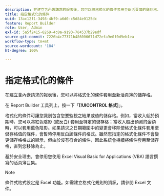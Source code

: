 ```yaml
---
description: 在建立含內嵌請求的報表後，您可以將格式化的條件套用至新活頁簿的儲存格。
title: 指定格式化的條件
uuid: 13ac12f1-3498-4bf9-a6d0-c5d84e0125dc
feature: Report Builder
role: User, Admin
exl-id: 5a5f2415-8269-4c8a-9193-784537b29edf
source-git-commit: 7226b4c77371b486006671d72efa9e0f0d9eb1ea
workflow-type: tm+mt
source-wordcount: '184'
ht-degree: 100%

---
```


# 指定格式化的條件

在建立含內嵌請求的報表後，您可以將格式化的條件套用至新活頁簿的儲存格。

在 Report Builder 工具列上，按一下「**[!UICONTROL 格式]**」。

格式化的條件可讓您識別包含您要監視之結果或值的儲存格。例如，當收入低於預期時，您可以將紅色陰影 (或反白) 套用至特定的儲存格；當收入超出預測的金額時，可以套用藍色陰影。如果請求之日期範圍中的變更會移除使格式化條件套用至儲存格值的條件，會暫時停用反白該條件的格式。雖然您指定的格式化條件不會變更儲存格格式的顯示，但由於沒有符合的條件，因此系統會持續將條件套用至儲存格，直到您移除為止。

基於安全理由，會停用您使用 Excel Visual Basic for Applications (VBA) 語言撰寫的活頁簿巨集。

>[!NOTE]
>
> 條件式格式設定是 Excel 功能。如需建立格式化規則的資訊，請參閱 Excel 文件。
